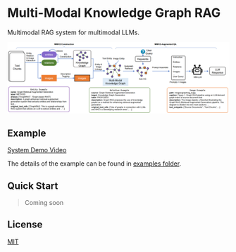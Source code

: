 # Multi-Modal Knowledge Graph RAG

Multimodal RAG system for multimodal LLMs.

![architecture](./assets/mmkg-rag-architecture.png)

## Example

[System Demo Video](./assets/mmkg-rag-recording.mp4)

The details of the example can be found in [examples folder](./examples/rag/).

## Quick Start

> Coming soon

## License

[MIT](./LICENSE)
